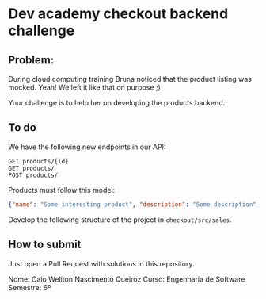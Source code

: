 # Dev academy checkout backend challenge

## Problem:
During cloud computing training Bruna noticed that the product listing was mocked. Yeah! We left it like that on purpose ;)

Your challenge is to help her on developing the products backend.

## To do
We have the following new endpoints in our API:
``` 
GET products/{id}
GET products/
POST products/
```
Products must follow this model:
```json
{"name": "Some interesting product", "description": "Some description", "price": 1.99, "brand": "A awesome brand"}
```
Develop the following structure of the project in `checkout/src/sales`.

## How to submit
Just open a Pull Request with solutions in this repository.

Nome: Caio Weliton Nascimento Queiroz
Curso: Engenharia de Software
Semestre: 6º
